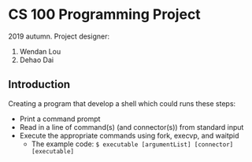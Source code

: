 # CS 100 Programming Project
2019 autumn.
Project designer:
1. Wendan Lou
2. Dehao Dai
## Introduction
Creating a program that develop a shell which could runs these steps:
- Print a command prompt
- Read in a line of command(s) (and connector(s)) from standard input
- Execute the appropriate commands using fork, execvp, and waitpid
  - The example code: 
  `$ executable [argumentList] [connector] [executable]`
 
